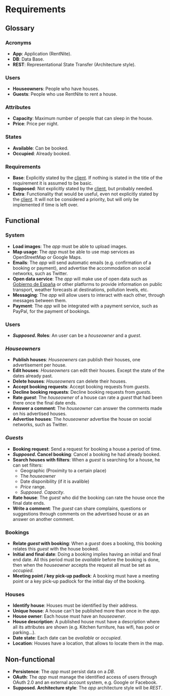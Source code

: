 # Requirements

## Glossary

### Acronyms

- **App**: Application (RentNite). 
- **DB**: Data Base.
- **REST**: Representational State Transfer (Architecture style).

### Users 
- **Houseowners**: People who have houses.
- **Guests**: People who use RentNite to rent a house. 

### Attributes

- **Capacity**: Maximum number of people that can sleep in the house.
- **Price**: Price per night.

### States 

- **Available**: Can be booked.
- **Occupied**: Already booked.

### Requirements 

- **Base**: Explicitly stated by the [client](https://informatica.cv.uma.es/pluginfile.php/515058/mod_resource/content/6/0.%20Caso%20de%20estudio.pdf). If nothing is stated in the title of the requirement it is assumed to be basic.
- **Supposed**: Not explicitly stated by the [client](https://informatica.cv.uma.es/pluginfile.php/515058/mod_resource/content/6/0.%20Caso%20de%20estudio.pdf), but probably needed. 
- **Extra**: Functionality that would be useful, even not explicitly stated by the [client](https://informatica.cv.uma.es/pluginfile.php/515058/mod_resource/content/6/0.%20Caso%20de%20estudio.pdf). It will not be considered a priority, but will only be implemented if time is left over.

## Functional

### System

- **Load images**: The _app_ must be able to upload images.
- **Map usage**: The _app_ must be able to use map services as OpenStreetMap or Google Maps.
- **Emails**: The _app_ will send automatic emails (e.g. confirmation of a booking or payment), and advertise the accommodation on social networks, such as Twitter.
- **Open data service**: The _app_ will make use of open data such as [Gobierno de España](https://datos.gob.es) or other platforms to provide information on public transport, weather forecasts at destinations, pollution levels, etc.
- **Messaging**: The _app_ will allow users to interact with each other, through messages between them.
- **Payment**: The _app_ will be integrated with a payment service, such as PayPal, for the payment of bookings.

### Users 

- **_Supposed_. Roles**: An user can be a _houseowner_ and a _guest_.

### _Houseowners_

- **Publish houses**: _Houseowners_ can publish their houses, one advertisement per house. 
- **Edit houses**: _Houseowners_ can edit their houses. Except the state of the dates already past.
- **Delete houses**: _Houseowners_ can delete their houses. 
- **Accept booking requests**: Accept booking requests from _guests_.  
- **Decline booking requests**: Decline booking requests from _guests_.
- **Rate _guest_**: The _houseowner_ of a house can rate a _guest_ that had been there once the final date ends. 
- **Answer a comment**: The _houseowner_ can answer the comments made on his advertised houses.
- **Advertise houses**: The _houseowner_ advertise the house on social networks, such as Twitter.

### _Guests_ 

- **Booking request**: Send a request for booking a house a period of time.
- **_Supposed_. Cancel booking**: Cancel a booking he had already booked.
- **Search houses with filters**: When a _guest_ is searching for a house, he can set filters:
    - Geographic (Proximity to a certain place)
    - The _houseowner_
    - Date disponibility (if it is avalible)
    - _Price_ range.
    - _Supposed_. _Capacity_.
- **Rate house**: The _guest_ who did the booking can rate the house once the final date ends. 
- **Write a comment**: The _guest_ can share complains, questions or suggestions through comments on the advertised house or as an answer on another comment.

### Bookings

- **Relate _guest_ with booking**: When a _guest_ does a booking, this booking relates this _guest_ with the house booked.
- **Initial and final date**: Doing a booking implies having an initial and final end date. All this period must be _available_ before the booking is done, then when the _houseowner_ accepts the request all must be set as _occupied_.  
- **Meeting point / key pick-up padlock**: A booking must have a meeting point or a key pick-up padlock for the initial day of the booking.  

### Houses

- **Identify house**: Houses must be identified by their address.
- **Unique house**: A house can't be published more than once in the _app_.
- **House owner**: Each house must have an _houseowner_.
- **House description**: A published house must have a description where all its attributes are shown (e.g. Kitchen furniture, has wifi, has pool or parking...).
- **Date state**: Each date can be _available_ or _occupied_.
- **Location**: Houses have a location, that allows to locate them in the map. 

## Non-functional 

- **Persistence**: The _app_ must persist data on a _DB_.
- **OAuth**: The _app_ must manage the identified access of users through OAuth 2.0 and an external account system, e.g. Google or Facebook.
- **Supposed. Architecture style**: The _app_ architecture style will be _REST_.
